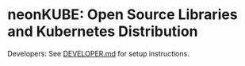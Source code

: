 ﻿# neonKUBE: Open Source Libraries and Kubernetes Distribution

Developers: See [DEVELOPER.md](Doc/DEVELOPER.md) for setup instructions.

